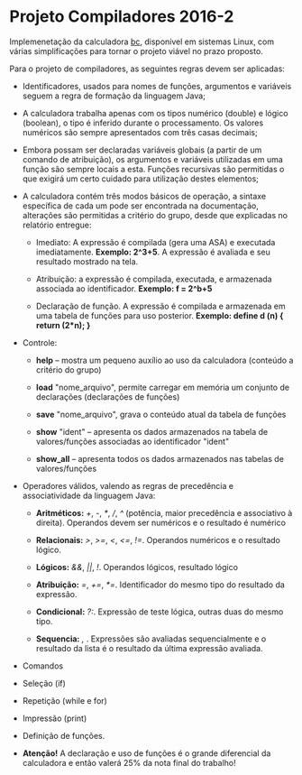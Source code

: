 # Projeto Compiladores 2016-2

Implemenetação da calculadora [bc](https://www.gnu.org/software/bc/manual/bc.html), disponível em sistemas Linux, com várias simplificações para tornar o projeto viável no prazo proposto.

Para o projeto de compiladores, as seguintes regras devem ser aplicadas:

- Identificadores, usados para nomes de funções, argumentos e variáveis seguem a regra de formação da linguagem Java;

- A calculadora trabalha apenas com os tipos numérico (double) e lógico (boolean), o tipo é inferido durante o processamento. Os valores numéricos são sempre apresentados com três casas decimais;

- Embora possam ser declaradas variáveis globais (a partir de um comando de atribuição), os argumentos e variáveis utilizadas em uma função são sempre locais a esta. Funções recursivas são permitidas o que exigirá um certo cuidado para utilização destes elementos;

- A calculadora contém três modos básicos de operação, a sintaxe específica de cada um pode ser encontrada na documentação, alterações são permitidas a critério do grupo, desde que explicadas no relatório entregue:

  - Imediato: A expressão é compilada (gera uma ASA) e executada imediatamente. **Exemplo: 2^3+5**. A expressão é avaliada e seu resultado mostrado na tela.
 
  - Atribuição: a expressão é compilada, executada, e armazenada associada ao identificador. **Exemplo: f = 2^b+5**
 
  - Declaração de função. A expressão é compilada e armazenada em uma tabela de funções para uso posterior. **Exemplo: define d (n) { return (2*n); }**
  
- Controle:
  - __help__ – mostra um pequeno auxílio ao uso da calculadora (conteúdo a critério do grupo)
  
  - __load__ "nome_arquivo", permite carregar em memória um conjunto de declarações (declarações de funções)
  
  - __save__ "nome_arquivo", grava o conteúdo atual da tabela de funções
  
  - __show__ "ident" – apresenta os dados armazenados na tabela de valores/funções associadas ao identificador "ident"
  
  - __show_all__ – apresenta todos os dados armazenados nas tabelas de valores/funções
  
- Operadores válidos, valendo as regras de precedência e associatividade da linguagem Java:
  
  - __Aritméticos:__ _+_, _-_, _*_, _/_, _^_ (potência, maior precedência e associativo à direita). Operandos devem ser numéricos e o resultado é numérico
  
  - __Relacionais:__ _>_, _>=_, _\<_, _<=_, _!=_. Operandos numéricos e o resultado lógico.
  
  - __Lógicos:__ _&&_, _||_, _!_. Operandos lógicos, resultado lógico
  
  - __Atribuição:__ _=_, _+=_, _*=_. Identificador do mesmo tipo do resultado da expressão.
  
  - __Condicional:__ _?:_. Expressão de teste lógica, outras duas do mesmo tipo.
  
  - __Sequencia:__ _,_ . Expressões são avaliadas sequencialmente e o resultado da lista é o resultado da última expressão avaliada.
  
- Comandos
 - Seleção (if)
 - Repetição (while e for)
 - Impressão (print)
- Definição de funções. 
 - __Atenção!__ A declaração e uso de funções é o grande diferencial da calculadora e então valerá 25% da nota final do trabalho!
